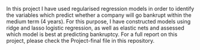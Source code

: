 In this project I have used regularised regression models in order to identify the variables which predict whether a company will go bankrupt within the medium term (4 years). 
For this purpose, I have constructed models using ridge and lasso logistic regression, as well as elastic nets and assessed which model is best at predicting bankruptcy.
For a full report on this project, please check the Project-final file in this repository.
